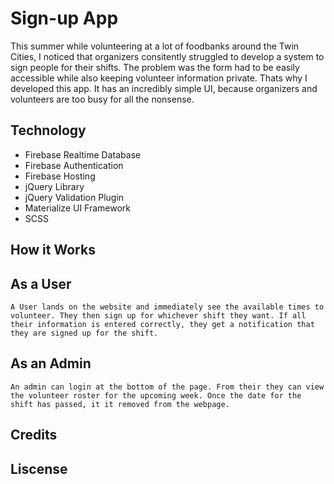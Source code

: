 # Sign-up App 
  This summer while volunteering at a lot of foodbanks around the Twin Cities, I noticed that organizers consitently struggled to develop a system to sign people for their shifts. The problem was the form had to be easily accessible while also keeping volunteer information private. Thats why I developed this app. It has an incredibly simple UI, because organizers and volunteers are too busy for all the nonsense. 


## Technology
  * Firebase Realtime Database
  * Firebase Authentication
  * Firebase Hosting
  * jQuery Library
  * jQuery Validation Plugin
  * Materialize UI Framework
  * SCSS
  
  
  ## How it Works
  
  ## As a User
    A User lands on the website and immediately see the available times to volunteer. They then sign up for whichever shift they want. If all their information is entered correctly, they get a notification that they are signed up for the shift.
  
  
  ## As an Admin
    An admin can login at the bottom of the page. From their they can view the volunteer roster for the upcoming week. Once the date for the shift has passed, it it removed from the webpage. 
    
    
## Credits

## Liscense 
  
  

